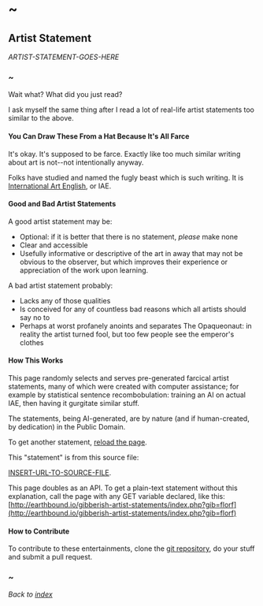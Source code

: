 # ~

## Artist Statement

_ARTIST-STATEMENT-GOES-HERE_

### ~

Wait what? What did you just read?

I ask myself the same thing after I read a lot of real-life artist statements too similar to the above.

#### You Can Draw These From a Hat Because It's All Farce
It's okay. It's supposed to be farce. Exactly like too much similar writing about art is not--not intentionally anyway.

Folks have studied and named the fugly beast which is such writing. It is [International Art English](https://www.canopycanopycanopy.com/contents/international_art_english), or IAE.

#### Good and Bad Artist Statements
A good artist statement may be:

- Optional: if it is better that there is no statement, _please_ make none
- Clear and accessible
- Usefully informative or descriptive of the art in away that may not be obvious to the observer, but which improves their experience or appreciation of the work upon learning.

A bad artist statement probably:

- Lacks any of those qualities
- Is conceived for any of countless bad reasons which all artists should say no to 
- Perhaps at worst profanely anoints and separates The Opaqueonaut: in reality the artist turned fool, but too few people see the emperor's clothes

#### How This Works

This page randomly selects and serves pre-generated farcical artist statements, many of which were created with computer assistance; for example by statistical sentence recombobulation: training an AI on actual IAE, then having it gurgitate similar stuff.

The statements, being AI-generated, are by nature (and if human-created, by dedication) in the Public Domain.

To get another statement, [reload the page](/).

This "statement" is from this source file:

[INSERT-URL-TO-SOURCE-FILE](TEXT-OF-PATH-TO-FILE.txt).

This page doubles as an API. To get a plain-text statement without this explanation, call the page with any GET variable declared, like this: [http://earthbound.io/gibberish-artist-statements/index.php?gib=florf](http://earthbound.io/gibberish-artist-statements/index.php?gib=florf)

#### How to Contribute

To contribute to these entertainments, clone the [git repository](https://github.com/earthbound19/gibberish_computer_generated), do your stuff and submit a pull request.

### ~

_Back to [index](../)_